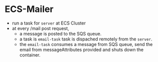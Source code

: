 # ECS-Mailer

- run a task for `server` at ECS Cluster
- at every /mail post request,
    - a message is posted to the SQS queue.
    - a task is `email-task` task is dispached remotely from the `server`.
    - the `email-task` consumes a message from SQS queue, send the email from messageAttributes provided and shuts down the container.